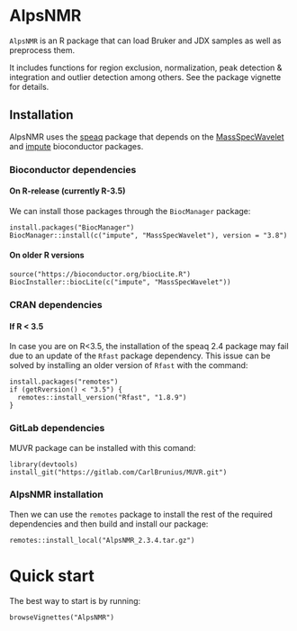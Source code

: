 # AlpsNMR


`AlpsNMR` is an R package that can load Bruker and JDX samples as well as
preprocess them.

It includes functions for region exclusion, normalization, peak detection & integration and
outlier detection among others. See the package vignette for details.


## Installation


AlpsNMR uses the [speaq](https://cran.r-project.org/web/packages/speaq/index.html) package
that depends on the [MassSpecWavelet](http://www.bioconductor.org/packages/release/bioc/html/MassSpecWavelet.html)
and [impute](http://www.bioconductor.org/packages/release/bioc/html/impute.html) bioconductor
packages.

### Bioconductor dependencies

#### On R-release (currently R-3.5)

We can install those packages through the `BiocManager` package:

    install.packages("BiocManager")
    BiocManager::install(c("impute", "MassSpecWavelet"), version = "3.8")

#### On older R versions

    source("https://bioconductor.org/biocLite.R")
    BiocInstaller::biocLite(c("impute", "MassSpecWavelet"))

### CRAN dependencies

#### If R < 3.5

In case you are on R<3.5, the installation of the speaq 2.4 package may fail due to
an update of the `Rfast` package dependency. This issue can be solved by installing
an older version of `Rfast` with the command:

    install.packages("remotes")
    if (getRversion() < "3.5") {
      remotes::install_version("Rfast", "1.8.9")
    }

### GitLab dependencies

MUVR package can be installed with this comand:

    library(devtools)
    install_git("https://gitlab.com/CarlBrunius/MUVR.git")



### AlpsNMR installation

Then we can use the `remotes` package to install the rest of the required
dependencies and then build and install our package:

    remotes::install_local("AlpsNMR_2.3.4.tar.gz")

Quick start
=============

The best way to start is by running:

    browseVignettes("AlpsNMR")

